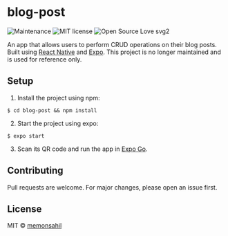 # blog-post

![Maintenance](https://img.shields.io/badge/Maintained%3F-no-red.svg)
![MIT license](https://img.shields.io/badge/License-MIT-blue.svg)
![Open Source Love svg2](https://badges.frapsoft.com/os/v2/open-source.svg?v=103)

An app that allows users to perform CRUD operations on their blog posts. Built using [React Native](https://reactnative.dev/) and [Expo](https://expo.io). This project is no longer maintained and is used for reference only.

## Setup

1. Install the project using npm:

````
$ cd blog-post && npm install
````

2. Start the project using expo:

````
$ expo start
````

3. Scan its QR code and run the app in [Expo Go](https://expo.io/client).

## Contributing

Pull requests are welcome. For major changes, please open an issue first.

## License

MIT &copy; [memonsahil](https://github.com/memonsahil)
